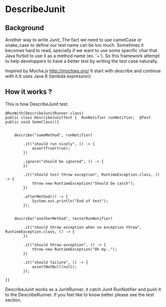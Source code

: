 DescribeJunit
=============

## Background
Another way to write Junit, The fact we need to use camelCase or snake_case to define
our test name can be too much. Sometimes it becomes hard to read, specially if we want to use some specific char that Java
forbid to use it as a method name (ex. '+'). So this framework attempt to help developpers to have a better test by writing the test case naturally.

Inspired by Mocha.js http://mochajs.org/ It start with describe and continue with it.It uses Java 8 (lambda expression)

## How it works ?

This is how DescribeJunit test.

```
@RunWith(DescribeJunitRunner.class)
public class DescribeJunitTest {  RunNotifier runNotifier;  @Test public void SomeClass(){


    describe("someMethod", runNotifier)

        .it("should run nicely", () -> {
            assertTrue(true);
        })

        .ignore("should be ignored", () -> {
        })

        .it("should test throw exception", RuntimeException.class, () -> {
            throw new RuntimeException("Should be catch");
        })

        .afterMethod(() -> {
            System.out.println("End of test");
        });


    describe("anotherMethod", testerRunNotifier)

        .it("should throw exception when no exception throw", RuntimeException.class, () -> {
        })

        .it("should throw exception", () -> {
            throw new RuntimeException("Oh my..");
        })

        .it("should failure", () -> {
            assertNotNull(null);
        });

}}
```

DescribeJunit works as a JunitRunner, it catch Junit RunNotifier and push it to the DescribeRunner. If you feel like to know better please see the test section.






